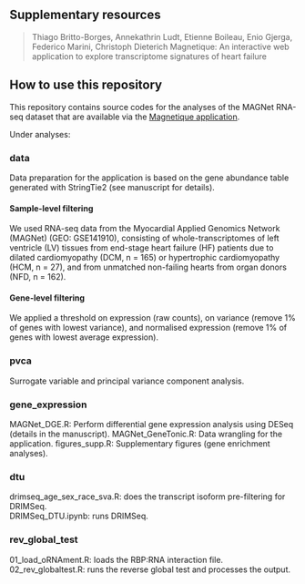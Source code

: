 ## Supplementary resources

> Thiago Britto-Borges, Annekathrin Ludt, Etienne Boileau, Enio Gjerga, Federico Marini, Christoph Dieterich
> Magnetique: An interactive web application to explore transcriptome signatures of heart failure

## How to use this repository

This repository contains source codes for the analyses of the MAGNet RNA-seq dataset that are available
via the [Magnetique application](https://shiny.dieterichlab.org/app/magnetique).


Under analyses:

### data

Data preparation for the application is based on the gene abundance table generated with StringTie2 (see manuscript for details).

#### Sample-level filtering

We used RNA-seq data from the Myocardial Applied Genomics Network (MAGNet) (GEO: GSE141910), consisting of whole-transcriptomes of left ventricle (LV) tissues from end-stage heart failure (HF) patients due to dilated cardiomyopathy (DCM, n = 165) or hypertrophic cardiomyopathy (HCM, n = 27), and from unmatched non-failing hearts from organ donors (NFD, n = 162).

#### Gene-level filtering

We applied a threshold on expression (raw counts), on variance (remove 1% of genes with lowest variance), and normalised expression (remove 1% of genes with lowest average expression).

### pvca

Surrogate variable and principal variance component analysis.

### gene_expression

MAGNet_DGE.R: Perform differential gene expression analysis using DESeq (details in the manuscript).
MAGNet_GeneTonic.R: Data wrangling for the application.
figures_supp.R: Supplementary figures (gene enrichment analyses).

### dtu

drimseq_age_sex_race_sva.R: does the transcript isoform pre-filtering for DRIMSeq.  
DRIMSeq_DTU.ipynb: runs DRIMSeq.

### rev_global_test

01_load_oRNAment.R: loads the RBP:RNA interaction file.  
02_rev_globaltest.R: runs the reverse global test and processes the output.
